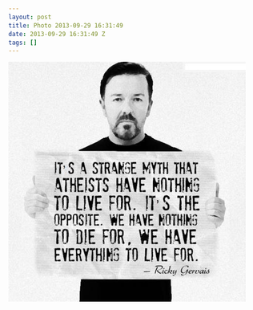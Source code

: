 ```yaml
---
layout: post
title: Photo 2013-09-29 16:31:49
date: 2013-09-29 16:31:49 Z
tags: []
---
```

![](/media/2013/09/62628228846.jpg)
